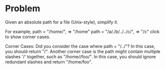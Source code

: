 Problem
===
Given an absolute path for a file (Unix-style), simplify it.

For example,
path = "/home/", => "/home"
path = "/a/./b/../../c/", => "/c"
click to show corner cases.

Corner Cases:
Did you consider the case where path = "/../"?
In this case, you should return "/".
Another corner case is the path might contain multiple slashes '/' together, such as "/home//foo/".
In this case, you should ignore redundant slashes and return "/home/foo".